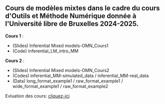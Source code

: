 ## Cours de modèles mixtes dans le cadre du cours d'Outils et Méthode Numérique donnée à l'Université libre de Bruxelles 2024-2025.

**Cours 1** :
- (Slides) Inferential Mixed models-OMN_Cours1
- (Code) inferential_LM_intro_MM

**Cours 2** :
- (Slides) Inferential Mixed models-OMN_Cours2
- (Codes) inferential_MM-simulated_data / inferential_MM-real_data
- (Data) long_format_example1 / raw_format_example1 / wide_format_example1 / raw_format_example2


Evluation des cours: [cliquez-ici](https://docs.google.com/forms/d/e/1FAIpQLSccX6EnPhZ_NmLAqGEmIoKCy94SDxy_qD1KZw_MpD4C1H-B8g/viewform?usp=sharing)

  
  
